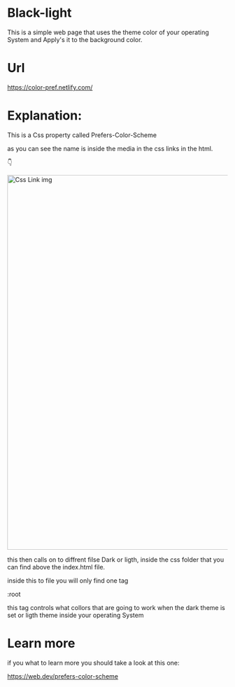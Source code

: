 # Black-light
This is a simple web page that uses the theme color of your operating System and Apply's it to the background color. 


# Url

https://color-pref.netlify.com/


# Explanation:

This is a Css property called Prefers-Color-Scheme 

as you can see the name is inside the media in the css links in the html.

👇

<img width="857" alt="Css Link img" src="https://user-images.githubusercontent.com/32140076/62956384-252e3a80-bdf3-11e9-9fbc-975959bf3555.png">

this then calls on to diffrent filse Dark or ligth, inside the css folder that you can find above the index.html file. 

inside this to file you will only find one tag 

:root 

this tag controls what collors that are going to work when the dark theme is set or ligth theme inside your operating System




# Learn more
if you what to learn more you should take a look at this one:

https://web.dev/prefers-color-scheme
